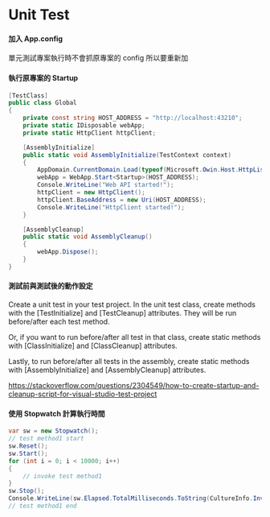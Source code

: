 # Unit Test

#### 加入 App.config

單元測試專案執行時不會抓原專案的 config 所以要重新加

#### 執行原專案的 Startup

```cs
[TestClass]
public class Global
{
    private const string HOST_ADDRESS = "http://localhost:43210";
    private static IDisposable webApp;
    private static HttpClient httpClient;

    [AssemblyInitialize]
    public static void AssemblyInitialize(TestContext context)
    {
        AppDomain.CurrentDomain.Load(typeof(Microsoft.Owin.Host.HttpListener.OwinHttpListener).Assembly.GetName());
        webApp = WebApp.Start<Startup>(HOST_ADDRESS);
        Console.WriteLine("Web API started!");
        httpClient = new HttpClient();
        httpClient.BaseAddress = new Uri(HOST_ADDRESS);
        Console.WriteLine("HttpClient started!");
    }

    [AssemblyCleanup]
    public static void AssemblyCleanup()
    {
        webApp.Dispose();
    }
}
```

#### 測試前與測試後的動作設定

Create a unit test in your test project. In the unit test class, create methods with the \[TestInitialize] and \[TestCleanup] attributes. They will be run before/after each test method.

Or, if you want to run before/after all test in that class, create static methods with \[ClassInitialize] and \[ClassCleanup] attributes.

Lastly, to run before/after all tests in the assembly, create static methods with \[AssemblyInitialize] and \[AssemblyCleanup] attributes.

https://stackoverflow.com/questions/2304549/how-to-create-startup-and-cleanup-script-for-visual-studio-test-project

#### 使用 Stopwatch 計算執行時間

```cs
var sw = new Stopwatch();
// test method1 start
sw.Reset();
sw.Start();
for (int i = 0; i < 10000; i++)
{
    // invoke test method1
}
sw.Stop();
Console.WriteLine(sw.Elapsed.TotalMilliseconds.ToString(CultureInfo.InvariantCulture));
// test method1 end
```
